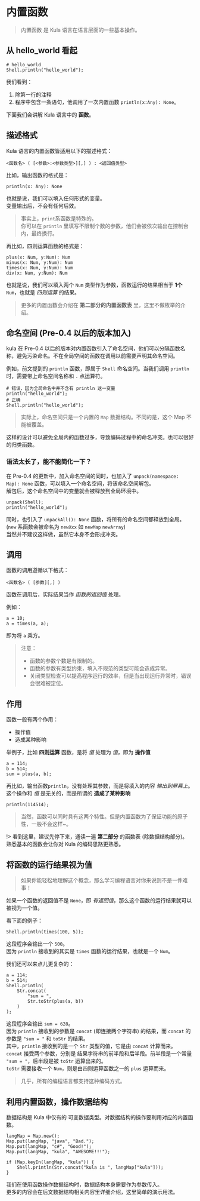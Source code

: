 # 内置函数
> 内置函数 是 Kula 语言在语言层面的一些基本操作。

## 从 hello_world 看起
```kula
# hello_world
Shell.println("hello_world");
```

我们看到：
1. 除第一行的注释
2. 程序中包含一条语句，他调用了一次内置函数 `println(x:Any): None`。

下面我们会讲解 Kula 语言中的 **函数**。

## 描述格式
Kula 语言的内置函数皆适用以下的描述格式：
```
<函数名> ( [<参数>:<参数类型>][,] ) : <返回值类型>
```

比如，输出函数的格式是：
```
println(x: Any): None
```
也就是说，我们可以填入任何形式的变量。    
变量输出后，不会有任何后效。

> 事实上，`print`系函数是特殊的。    
> 你可以在 `println` 里填写不限制个数的参数，他们会被依次输出在控制台内，最终换行。

再比如，四则运算函数的格式是：
```
plus(x: Num, y:Num): Num
minus(x: Num, y:Num): Num
times(x: Num, y:Num): Num
div(x: Num, y:Num): Num
```
也就是说，我们可以填入两个 `Num` 类型作为参数，函数运行的结果相当于 **1个** `Num`，也就是 *四则运算* 的结果。

> 更多的内置函数会介绍在 **第二部分的内置函数表** 里，这里不做枚举的介绍。

## 命名空间 (Pre-0.4 以后的版本加入)
kula 在 Pre-0.4 以后的版本对内置函数引入了命名空间，他们可以分隔函数名称，避免污染命名。不在全局空间的函数在调用以前需要声明其命名空间。

例如，前文提到的 `println` 函数，即属于 `Shell` 命名空间。当我们调用 `println` 时，需要带上命名空间名称和 `.` 点运算符。

```kula
# 错误，因为全局命名中并不含有 println 这一变量
println("hello_world");
# 正确
Shell.println("hello_world");
```

> 实际上，命名空间只是一个内置的 `Map` 数据结构。不同的是，这个 Map 不能被覆盖。

这样的设计可以避免全局内的函数过多，导致编码过程中的命名冲突。也可以很好的归类函数。

### 语法太长了，能不能简化一下？
在 Pre-0.4 的更新中，加入命名空间的同时，也加入了 `unpack(namespace: Map): None` 函数，可以填入一个命名空间，将该命名空间解包。  
解包后，这个命名空间中的变量就会被释放到全局环境中。
```kula
unpack(Shell);
println("hello_world");
```

同时，也引入了 `unpackAll(): None` 函数，将所有的命名空间都释放到全局。(`new` 系函数会被命名为 `newXxx` 如 `newMap` `newArray`)  
当然并不建议这样做，虽然它本身不会形成冲突。

## 调用
函数的调用遵循以下格式：
```
<函数名> ( [参数][,] )
```
函数在调用后，实际结果当作 *函数的返回值* 处理。

例如：
```kula
a = 10;
a = times(a, a);
```
即为将 `a` 乘方。

> 注意：  
> + 函数的参数个数是有限制的。
> + 函数的参数有类型约束，填入不规范的类型可能会造成异常。
> + 关闭类型检查可以提高程序运行的效率，但是当出现运行异常时，错误会很难被定位。

## 作用
函数一般有两个作用：
+ 操作值
+ 造成某种影响

举例子，比如 **四则运算** 函数，是将 *值* 处理为 *值*，即为 **操作值**
```kula
a = 114;
b = 514;
sum = plus(a, b);
```

再比如，输出函数`println`，没有处理其参数，而是将填入的内容 *输出到屏幕上*。   
这个操作和 *值* 是无关的，而是所谓的 **造成了某种影响**
```kula
println(114514);
```

> 当然，函数可以同时具有这两个特性。但是内置函数为了保证功能的原子性，一般不会这样~。

!> 看到这里，建议先停下来，通读一遍 **第二部分** 的函数表 (除数据结构部分)。    
熟悉基本的函数会让你对 Kula 的编码思路更熟悉。

## 将函数的运行结果视为值
> 如果你能轻松地理解这个概念，那么学习编程语言对你来说则不是一件难事！

如果一个函数的返回值不是 `None`，即 *有返回值*，那么这个函数的运行结果就可以被视为一个值。

看下面的例子：
```kula
Shell.println(times(100, 5));
```
这段程序会输出一个 `500`。    
因为 `println` 接收到的其实是 `times` 函数的运行结果，也就是一个 `Num`。

我们还可以来点儿更复杂的：
```kula
a = 114;
b = 514;
Shell.println(
    Str.concat(
        "sum = ", 
        Str.toStr(plus(a, b))
    )
);
```

这段程序会输出 `sum = 628`。    
因为 `println` 接收到的参数是 `concat` (即连接两个字符串) 的结果，而 `concat` 的参数是 `"sum = "` 和 `toStr` 的结果。   
其中，`println` 接收到的是一个 `Str` 类型的值，它是由 `concat` 计算而来。    
`concat` 接受两个参数，分别是 结果字符串的前半段和后半段。前半段是一个常量 `"sum = "`，后半段是被 `toStr` 运算出来的。    
`toStr` 需要接收一个 `Num`，则是由四则运算函数之一的 `plus` 运算而来。

> 几乎，所有的编程语言都支持这种编码方式。

## 利用内置函数，操作数据结构
数据结构是 Kula 中仅有的 可变数据类型。对数据结构的操作要利用对应的内置函数。

```kula
langMap = Map.new();
Map.put(langMap, "java", "Bad.");
Map.put(langMap, "c#", "Good!");
Map.put(langMap, "kula", "AWESOME!!!");

if (Map.keyIn(langMap, "kula")) {
    Shell.println(Str.concat("kula is ", langMap["kula"]));
}
```

我们在使用函数操作数据结构时，数据结构本身需要作为参数传入。   
更多的内容会在后文数据结构相关内容里详细介绍，这里简单的演示用法。